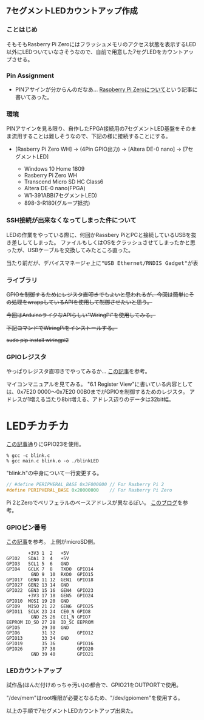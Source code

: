 ## 7セグメントLEDカウントアップ作成

### ことはじめ
そもそもRasberry Pi Zeroにはフラッシュメモリのアクセス状態を表示するLED以外にLEDついていなさそうなので、自前で用意した7セグLEDをカウントアップさせる。

### Pin Assignment
- PINアサインが分からんのだなあ…
  [Raspberry Pi Zeroについて](http://hara.jpn.com/_default/ja/Topics/RaspPiZero.html)という記事に書いてあった。

### 環境
PINアサインを見る限り、自作したFPGA接続用の7セグメントLED基盤をそのまま流用することは難しそうなので、下記の様に接続することにする。

- [Rasberry Pi Zero WH] -> (4Pin GPIO出力) -> [Altera DE-0 nano] -> [7セグメントLED] 

  - Windows 10 Home 1809
  - Rasberry Pi Zero WH
  - Transcend Micro SD HC Class6
  - Altera DE-0 nano(FPGA)
  - W1-391ABB(7セグメントLED)
  - 898-3-R180(グループ抵抗)

### SSH接続が出来なくなってしまった件について
LEDの作業をやっている際に、何回かRassbery PiとPCと接続しているUSBを抜き差ししてしまった。
ファイルもしくはOSをクラッシュさせてしまったかと思ったが、USBケーブルを交換してみたところ直った。

<pre/>
当たり前だが、デバイスマネージャ上に"USB Ethernet/RNDIS Gadget"が表示されているとSSH接続できる。
</pre>

### ライブラリ
~~GPIOを制御するためにレジスタ直叩きでもよいと思われるが、今回は簡単にその処理をwrappしているAPIを使用して制御させたいと思う。~~

~~今回はArduinoライクなAPIらしい"WiringPi"を使用してみる。~~ 

~~下記コマンドでWiringPiをインストールする。~~

~~sudo pip install wiringpi2~~


### GPIOレジスタ
やっぱりレジスタ直叩きでやってみるか…
[この記事](https://qiita.com/moutend/items/534d597cf5c867273319)を参考。

マイコンマニュアルを見てみる。
"6.1 Register View"に書いている内容としては、0x7E20 0000～0x7E20 00B0までがGPIOを制御するためのレジスタ。
アドレスが1増える当たり8bit増える、アドレス辺りのデータは32bit幅。


# LEDチカチカ
[この記事](https://qiita.com/moutend/items/534d597cf5c867273319)通りにGPIO23を使用。

```
% gcc -c blink.c
% gcc main.c blink.o -o ./blinkLED
```

"blink.h"の中身について一行変更する。
```c
// #define PERIPHERAL_BASE 0x3F000000 // For Rasberry Pi 2
#define PERIPHERAL_BASE 0x20000000    // For Rasberry Pi Zero
```

Pi 2とZeroでペリフェラルのベースアドレスが異なるぽい。
[このブログ](http://hp.vector.co.jp/authors/VA011973/raspberrypi_1.htm)を参考。


### GPIOピン番号
[この記事](https://qiita.com/moutend/items/534d597cf5c867273319)を参考。
上側がmicroSD側。

```
        +3V3 1  2   +5V
GPIO2   SDA1 3  4   +5V
GPIO3   SCL1 5  6   GND
GPIO4   GCLK 7  8   TXD0  GPIO14
         GND 9  10  RXD0  GPIO15
GPIO17  GEN0 11 12  GEN1  GPIO18
GPIO27  GEN2 13 14  GND
GPIO22  GEN3 15 16  GEN4  GPIO23
        +3V3 17 18  GEN5  GPIO24
GPIO10  MOSI 19 20  GND
GPIO9   MISO 21 22  GEN6  GPIO25
GPIO11  SCLK 23 24  CE0_N GPIO8
         GND 25 26  CE1_N GPIO7
EEPROM ID_SD 27 28  ID_SC EEPROM
GPIO5        29 30  GND
GPIO6        31 32        GPIO12
GPIO13       33 34  GND
GPIO19       35 36        GPIO16
GPIO26       37 38        GPIO20
         GND 39 40        GPIO21
```

### LEDカウントアップ
試作品(はんだ付けめっちゃ汚い)の都合で、GPIO21をOUTPORTで使用。

"/dev/mem"はroot権限が必要となるため、"/dev/gpiomem"を使用する。

以上の手順で7セグメントLEDカウントアップ出来た。